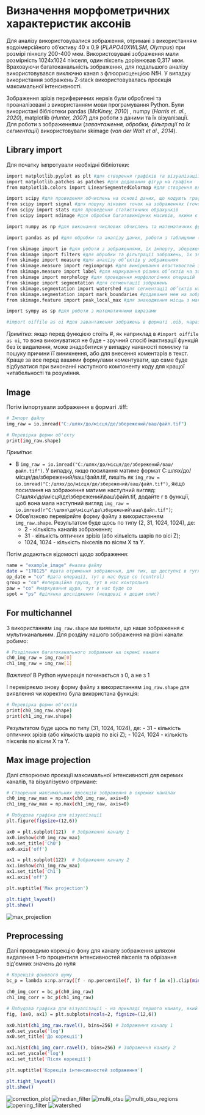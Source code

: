 ﻿# Визначення морфометричних характеристик аксонів

Для аналізу використовувалися зображення, отримані з використанням водоімерсійного об’єктиву 40 х 0,9 (_PLAPO40XWLSM, Olympus_) при розмірі пінхолу 200-400 мкм. Використовувані зображення мали розмірність 1024х1024 пікселя, один піксель дорівнював 0,317 мкм. Враховуючи багатоканальність зображення, для подальшого аналізу використовувався виключно канал з флюорисценцією NfH. У випадку використання зображень Z-stack використовувалась проєкція максимальної інтенсивності. 

Зображення зрізів периферичних нервів були оброблені та проаналізовані з використанням мови програмування Python. Були використані бібліотеки pandas (_McKiney, 2010_) , numpy (_Harris et. al., 2020_), matplotlib (_Hunter, 2007_) для роботи з даними та їх візуалізації. Для роботи з зображеннями (_завантаження, обробки, фільтрації та їх сегментації_) використовували skimage (_van der Walt et al., 2014_).

## Library import

Для початку імпротували необхідні бібліотеки:

``` bash
import matplotlib.pyplot as plt #для створення графіків та візуалізації зображень
import matplotlib.patches as patches #для додавання фігур на графіки
from matplotlib.colors import LinearSegmentedColormap #для створення власних кольорових  схем для графіків

import scipy #для проведення обчислень на основі даних, що кодують графічне зображення
from scipy import signal #для пошуку пікових точок на зображеннях (точок, з найбільшою інтенсивністю сигналу)
from scipy import stats #для проведення статистичних обрахунків 
from scipy import ndimage #для обробки багатовимірних масивів, якими є зображення

import numpy as np #для виконання числових обчислень та математичних функцій

import pandas as pd #для обробки та аналізу даних, роботи з таблицями (dataframe), імпорту та експорту даних в формі таблиці в форматі .csv

from skimage import io #для роботи з зображеннями, їх імпорту, збереження і т.п.
from skimage import filters #для обробки та фільтрації зображень, їх згладжування, виявлення країв, визначення порогових значень
from skimage import measure #для аналізу об’єктів у зображеннях
from skimage.measure import regionprops #для вимірювання властивостей зображених об’єктів, таких як наприклад площа
from skimage.measure import label #для маркування різних об’єктів на зображенні
from skimage import morphology #для проведення морфологічних операцій
from skimage import segmentation #для сегментації зображень
from skimage.segmentation import watershed #для сегментації об’єктів на основі меж між ними
from skimage.segmentation import mark_boundaries #додавання меж на зображення між різними об’єктами, що можуть дуже близько розміщуватися
from skimage.feature import peak_local_max #для знаходження місць з максимальними значеннями інтенсивності

import sympy as sp #для роботи з математичними виразами

#import oiffile as oi #для завантаження зображень в форматі .oib, наразі не потрібно, так як для вашої роботи використовуватимуться зображення в форматі .tiff
```

_Примітка_: якщо перед функцією стоїть #, як наприклад в ```#import oiffile as oi```, то вона виконуватися не буде - зручний спосіб інактивації функцій без їх видалення, може знадобитися у випадку наявності помилку та пошуку причини її виникнення, або для внесення коментарів в текст. Краще за все перед вашими формулами коментувати, що саме буде відбуватися при виконанні наступного компоненту коду для кращої читабельності та розуміння. 

## Image

Потім імпортували зображення в форматі .tiff:

``` bash
# Імпорт файлу
img_raw = io.imread("C:/шлях/до/місця/де/збережений/ваш/файл.tif")

# Перевірка форми об'єкту
print(img_raw.shape)
```

_Примітки_: 
- B ```img_raw = io.imread("C:/шлях/до/місця/де/збережений/ваш/файл.tif")```. У випадку, якщо посилання матиме формат C:шлях/до/місця/де/збережений/ваш/файл.tif, лишіть як ```img_raw = io.imread("C:/шлях/до/місця/де/збережений/ваш/файл.tif")```, якщо посилання на зображення матиме наступний вигляд: C:\шлях\до\місця\де\збережений\ваш\файл.tif, додайте r в функції, щоб вона мала наступний вигляд ```img_raw = io.imread(r"C:\шлях\до\місця\де\збережений\ваш\файл.tif")```;
- Обов’язково перевіряйте форму файлу з використанням ```img_raw.shape```. Результатом буде щось по типу (2, 31, 1024, 1024), де:
    - 2 - кількість каналів зображення;
    - 31 - кількість оптичних зрізів (або кількість шарів по вісі Z);
    - 1024, 1024 - кількість пікселів по вісям X та Y.

Потім додаються відомості щодо зображення:

``` bash
name = "example_image" #назва файлу
date = "170125" #дата отримання зображення, для тих, що доступні в гугл диску поки тільки 170125
op_date = "co" #дата операції, тут в нас буде co (control)
group = "co" #операційна група, тут в нас контрольна
paw = "co" #маркування щура, тут в нас буде co
spot = "ps" #ділянка дослідження (невдовзі я додам опис)
```

## For multichannel

З використанням ```img_raw.shape``` ми виявили, що наше зображення є мультиканальним. Для розділу нашого зображення на різні канали робимо:

``` bash
# Розділення багатоканального зображння на окремі канали
ch0_img_raw = img_raw[0]
ch1_img_raw = img_raw[1]
``` 
_Важливо!_ В Python нумерація починається з 0, а не з 1

І перевіряємо знову форму файлу з використанням ```img_raw.shape``` для виявлення чи коректно була використана функція:

```bash
# Перевірка форми об'єктів
print(ch0_img_raw.shape) 
print(ch1_img_raw.shape) 
```

Результатом буде щось по типу (31, 1024, 1024), де:
    - 31 - кількість оптичних зрізів (або кількість шарів по вісі Z);
    - 1024, 1024 - кількість пікселів по вісям X та Y.

## Max image projection

Далі створюємо проєкції максимальної інтенсивності для окремих каналів, та візуалізуємо отримане:

``` bash
# Створення максимальних проєкцій зображення в окремих каналах
ch0_img_raw_max = np.max(ch0_img_raw, axis=0)
ch1_img_raw_max = np.max(ch1_img_raw, axis=0)

# Побудова графіка для візуалізації 
plt.figure(figsize=(12,6))

ax0 = plt.subplot(121)  # Зображення каналу 1
ax0.imshow(ch0_img_raw_max)
ax0.set_title('Ch0')
ax0.axis('off')

ax1 = plt.subplot(122)  # Зображення каналу 2
ax1.imshow(ch1_img_raw_max)
ax1.set_title('Ch1')
ax1.axis('off')

plt.suptitle('Max projection')

plt.tight_layout()
plt.show()
```
![max_projection](/results/results_axon/segmented_data_axon/example_image/01_max_projection.png)


## Preprocessing

Далі проводимо корекцію фону для каналу зображення шляхом видалення 1-го процентиля інтенсивностей пікселів та обрізання від'ємних значень до нуля 

``` bash
# Корекція фонового шуму
bc_p = lambda x:np.array([f - np.percentile(f, 1) for f in x]).clip(min=0).astype(dtype=x.dtype)

ch0_img_corr = bc_p(ch0_img_raw)
ch1_img_corr = bc_p(ch1_img_raw)

# Побудова графіка для візуалізації - на прикладі першого каналу, який відповідає аксонам
fig, (ax0, ax1) = plt.subplots(ncols=2, figsize=(12,6))

ax0.hist(ch1_img_raw.ravel(), bins=256) # Зображення каналу 1
ax0.set_yscale('log')
ax0.set_title('До корекції')

ax1.hist(ch1_img_corr.ravel(), bins=256) # Зображення каналу 2
ax1.set_yscale('log')
ax1.set_title('Після корекції')

plt.suptitle('Корекція інтенсивностей зображення')

plt.tight_layout()
plt.show()
```

![correction_plot](/results/results_axon/segmented_data_axon/example_image/02_correction_plot.png)
![median_filter](/results/results_axon/segmented_data_axon/example_image/03_median_filter.png)
![multi_otsu](/results/results_axon/segmented_data_axon/example_image/04_multi_otsu.png)
![multi_otsu_regions](/results/results_axon/segmented_data_axon/example_image/05_multi_otsu_separated_regions.png)
![opening_filter](/results/results_axon/segmented_data_axon/example_image/06_opening_filter.png)
![watershed](/results/results_axon/segmented_data_axon/example_image/07_watershed.png)
